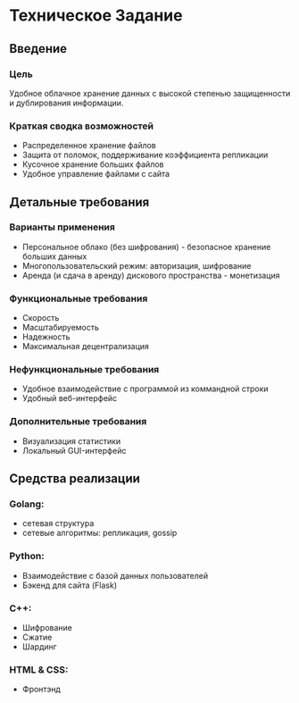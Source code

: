 # Техническое Задание
## Введение
### Цель
Удобное облачное хранение данных с высокой степенью защищенности и дублирования информации.
### Краткая сводка возможностей
- Распределенное хранение файлов
- Защита от поломок, поддерживание коэффициента репликации
- Кусочное хранение больших файлов
- Удобное управление файлами с сайта
## Детальные требования
### Варианты применения
- Персональное облако (без шифрования) - безопасное хранение больших данных
- Многопользовательский режим: авторизация, шифрование
- Аренда (и сдача в аренду) дискового пространства - монетизация
### Функциональные требования
- Скорость
- Масштабируемость
- Надежность
- Максимальная децентрализация
### Нефункциональные требования
- Удобное взаимодействие с программой из коммандной строки
- Удобный веб-интерфейс
### Дополнительные требования
- Визуализация статистики
- Локальный GUI-интерфейс
## Средства реализации
### Golang:
- сетевая структура
- сетевые алгоритмы: репликация, gossip
### Python:
- Взаимодействие с базой данных пользователей
- Бэкенд для сайта (Flask)
### C++:
- Шифрование
- Сжатие
- Шардинг
### HTML & CSS:
- Фронтэнд
 
